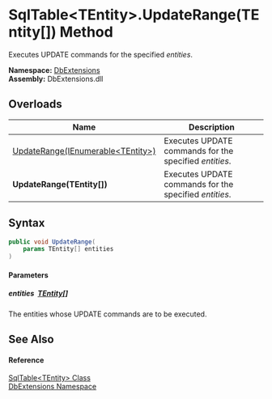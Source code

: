 SqlTable&lt;TEntity>.UpdateRange(TEntity[]) Method
==================================================
Executes UPDATE commands for the specified *entities*.
  
**Namespace:** [DbExtensions][1]  
**Assembly:** DbExtensions.dll

Overloads
---------

| Name                                      | Description                                            |
| ----------------------------------------- | ------------------------------------------------------ |
| [UpdateRange(IEnumerable&lt;TEntity>)][2] | Executes UPDATE commands for the specified *entities*. |
| **UpdateRange(TEntity[])**                | Executes UPDATE commands for the specified *entities*. |


Syntax
------

```csharp
public void UpdateRange(
	params TEntity[] entities
)
```

#### Parameters

##### *entities*  [TEntity][3][]
The entities whose UPDATE commands are to be executed.


See Also
--------

#### Reference
[SqlTable&lt;TEntity> Class][3]  
[DbExtensions Namespace][1]  

[1]: ../README.md
[2]: UpdateRange.md
[3]: README.md